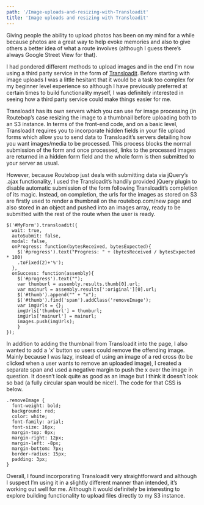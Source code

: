 ```yaml
---
path: '/Image-uploads-and-resizing-with-Transloadit'
title: 'Image uploads and resizing with Transloadit'
---
```


Giving people the ability to upload photos has been on my mind for a while because photos are a great way to help evoke memories and also to give others a better idea of what a route involves (although I guess there’s always Google Street View for that).

I had pondered different methods to upload images and in the end I’m now using a third party service in the form of [Transloadit](http://www.transloadit.com). Before starting with image uploads I was a little hesitant that it would be a task too complex for my beginner level experience so although I have previously preferred at certain times to build functionality myself, I was definitely interested in seeing how a third party service could make things easier for me.

Transloadit has its own servers which you can use for image processing (in Routebop’s case resizing the image to a thumbnail before uploading both to an S3 instance. In terms of the front-end code, and on a basic level, Transloadit requires you to incorporate hidden fields in your file upload forms which allow you to send data to Transloadit’s servers detailing how you want images/media to be processed. This process blocks the normal submission of the form and once processed, links to the processed images are returned in a hidden form field and the whole form is then submitted to your server as usual.

However, because Routebop just deals with submitting data via jQuery’s .ajax functionality, I used the Transloadit’s handily provided jQuery plugin to disable automatic submission of the form following Transloadit’s completion of its magic. Instead, on completion, the urls for the images as stored on S3 are firstly used to render a thumbnail on the routebop.com/new page and also stored in an object and pushed into an images array, ready to be submitted with the rest of the route when the user is ready.

    $('#MyForm').transloadit({ 
      wait: true, 
      autoSubmit: false, 
      modal: false, 
      onProgress: function(bytesReceived, bytesExpected){ 
        $('#progress').text("Progress: " + (bytesReceived / bytesExpected * 100)
        .toFixed(2)+'%'); 
      }, 
      onSuccess: function(assembly){ 
        $('#progress').text(""); 
        var thumburl = assembly.results.thumb[0].url; 
        var mainurl = assembly.results[':original'][0].url; 
        $('#thumb').append("" + "x"); 
        $('#thumb').find('span').addClass('removeImage'); 
        var imgUrls = {}; 
        imgUrls['thumburl'] = thumburl; 
        imgUrls['mainurl'] = mainurl; 
        images.push(imgUrls); 
        } 
    }); 

In addition to adding the thumbnail from Transloadit into the page, I also wanted to add a 'x' button so users could remove the offending image. Mainly because I was lazy, instead of using an image of a red cross (to be clicked when a user wants to remove an uploaded image), I created a separate span and used a negative margin to push the <span>x</span> over the image in question. It doesn’t look quite as good as an image but I think it doesn’t look so bad (a fully circular span would be nice!). The code for that CSS is below.

    .removeImage {
      font-weight: bold;
      background: red;
      color: white;
      font-family: arial;
      font-size: 16px;
      margin-top: 0px;
      margin-right: 12px;
      margin-left: -8px;
      margin-bottom: 7px;
      border-radius: 15px;
      padding: 3px;
    }

Overall, I found incorporating Transloadit very straightforward and although I suspect I’m using it in a slightly different manner than intended, it’s working out well for me. Although it would definitely be interesting to explore building functionality to upload files directly to my S3 instance.

